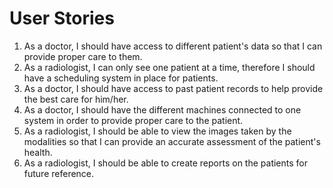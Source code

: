 # User Stories
1. As a doctor, I should have access to different patient's data so that I can provide proper care to them.
2. As a radiologist, I can only see one patient at a time, therefore I should have a scheduling system in place for patients.
3. As a doctor, I should have access to past patient records to help provide the best care for him/her.
4. As a doctor, I should have the different machines connected to one system in order to provide proper care to the patient.
5. As a radiologist, I should be able to view the images taken by the modalities so that I can provide an accurate assessment of the patient's health.
6. As a radiologist, I should be able to create reports on the patients for future reference.
